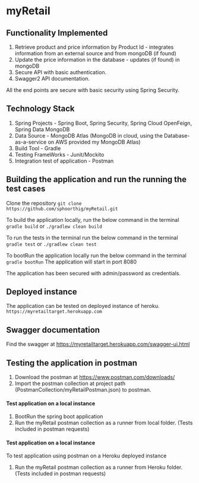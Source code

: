# myRetail

## Functionality Implemented
1. Retrieve product and price information by Product Id - integrates information from an external source and from mongoDB (if found)
2. Update the price information in the database - updates (if found) in mongoDB 
3. Secure API with basic authentication.
4. Swagger2 API documentation.

All the end points are secure with basic security using Spring Security. 

## Technology Stack
1. Spring Projects - Spring Boot, Spring Security, Spring Cloud OpenFeign, Spring Data MongoDB
2. Data Source -  MongoDB Atlas (MongoDB in cloud, using the Database-as-a-service on AWS provided my MongoDB Atlas)
3. Build Tool - Gradle
4. Testing FrameWorks - Junit/Mockito
5. Integration test of application - Postman


## Building the application and run the running the test cases
Clone the repository ```git clone https://github.com/sphoorthig/myRetail.git```

To build the application locally, run the below command in the terminal
```gradle build``` or
```./gradlew clean build```

To run the tests in the terminal run the below command in the terminal
```gradle test``` or
```./gradlew clean test```

To bootRun the application locally run the below command in the terminal
```gradle bootRun```
The application will start in port 8080

The application has been secured with admin/password as credentials. 

## Deployed instance
The application can be tested on deployed instance of heroku.
```https://myretailtarget.herokuapp.com```

## Swagger documentation
Find the swagger at
https://myretailtarget.herokuapp.com/swagger-ui.html

## Testing the application in postman
1. Download the postman at https://www.postman.com/downloads/
2. Import the postman collection at project path (PostmanCollection/myRetailPostman.json) to postman.

#### Test application on a local instance 
1. BootRun the spring boot application 
3. Run the myRetail postman collection as a runner from local folder. (Tests included in postman requests)

#### Test application on a local instance 
To test application using postman on a Heroku deployed instance 
1. Run the myRetail postman collection as a runner from Heroku folder. (Tests included in postman requests)
